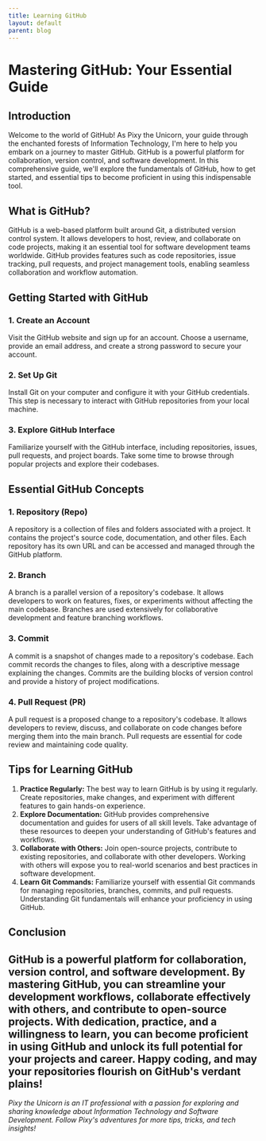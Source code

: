 ```yaml
---
title: Learning GitHub
layout: default
parent: blog
---
```

# Mastering GitHub: Your Essential Guide
## Introduction
Welcome to the world of GitHub! As Pixy the Unicorn, your guide through the enchanted forests of Information Technology, I'm here to help you embark on a journey to master GitHub. GitHub is a powerful platform for collaboration, version control, and software development. In this comprehensive guide, we'll explore the fundamentals of GitHub, how to get started, and essential tips to become proficient in using this indispensable tool.
## What is GitHub?
GitHub is a web-based platform built around Git, a distributed version control system. It allows developers to host, review, and collaborate on code projects, making it an essential tool for software development teams worldwide. GitHub provides features such as code repositories, issue tracking, pull requests, and project management tools, enabling seamless collaboration and workflow automation.
## Getting Started with GitHub
### 1. Create an Account
Visit the GitHub website and sign up for an account. Choose a username, provide an email address, and create a strong password to secure your account.
### 2. Set Up Git
Install Git on your computer and configure it with your GitHub credentials. This step is necessary to interact with GitHub repositories from your local machine.
### 3. Explore GitHub Interface
Familiarize yourself with the GitHub interface, including repositories, issues, pull requests, and project boards. Take some time to browse through popular projects and explore their codebases.
## Essential GitHub Concepts
### 1. Repository (Repo)
A repository is a collection of files and folders associated with a project. It contains the project's source code, documentation, and other files. Each repository has its own URL and can be accessed and managed through the GitHub platform.
### 2. Branch
A branch is a parallel version of a repository's codebase. It allows developers to work on features, fixes, or experiments without affecting the main codebase. Branches are used extensively for collaborative development and feature branching workflows.
### 3. Commit
A commit is a snapshot of changes made to a repository's codebase. Each commit records the changes to files, along with a descriptive message explaining the changes. Commits are the building blocks of version control and provide a history of project modifications.
### 4. Pull Request (PR)
A pull request is a proposed change to a repository's codebase. It allows developers to review, discuss, and collaborate on code changes before merging them into the main branch. Pull requests are essential for code review and maintaining code quality.
## Tips for Learning GitHub
1. **Practice Regularly:** The best way to learn GitHub is by using it regularly. Create repositories, make changes, and experiment with different features to gain hands-on experience.
2. **Explore Documentation:** GitHub provides comprehensive documentation and guides for users of all skill levels. Take advantage of these resources to deepen your understanding of GitHub's features and workflows.
3. **Collaborate with Others:** Join open-source projects, contribute to existing repositories, and collaborate with other developers. Working with others will expose you to real-world scenarios and best practices in software development.
4. **Learn Git Commands:** Familiarize yourself with essential Git commands for managing repositories, branches, commits, and pull requests. Understanding Git fundamentals will enhance your proficiency in using GitHub.
## Conclusion
GitHub is a powerful platform for collaboration, version control, and software development. By mastering GitHub, you can streamline your development workflows, collaborate effectively with others, and contribute to open-source projects. With dedication, practice, and a willingness to learn, you can become proficient in using GitHub and unlock its full potential for your projects and career.
Happy coding, and may your repositories flourish on GitHub's verdant plains!
---
*Pixy the Unicorn is an IT professional with a passion for exploring and sharing knowledge about Information Technology and Software Development. Follow Pixy's adventures for more tips, tricks, and tech insights!*
